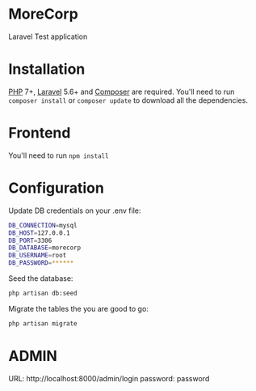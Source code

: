 # MoreCorp
Laravel Test application

# Installation
[PHP](https://php.net) 7+, [Laravel](https://laravel.com/docs/5.6) 5.6+ and [Composer](https://getcomposer.org) are required.
You'll need to run `composer install` or `composer update` to download all the dependencies.

# Frontend
You'll need to run `npm install`

# Configuration

Update DB credentials on your .env file:

```bash
DB_CONNECTION=mysql
DB_HOST=127.0.0.1
DB_PORT=3306
DB_DATABASE=morecorp
DB_USERNAME=root
DB_PASSWORD=******
```

Seed the database:
```bash
php artisan db:seed
```

Migrate the tables the you are good to go:
```bash
php artisan migrate
```
# ADMIN
URL: http://localhost:8000/admin/login
password: password


